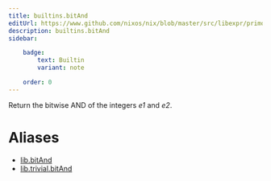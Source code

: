 ```yaml
---
title: builtins.bitAnd
editUrl: https://www.github.com/nixos/nix/blob/master/src/libexpr/primops.cc
description: builtins.bitAnd
sidebar:

    badge:
        text: Builtin
        variant: note

    order: 0
---
```


Return the bitwise AND of the integers *e1* and *e2*.


# Aliases

- [lib.bitAnd](reference/lib/lib-bitAnd)
- [lib.trivial.bitAnd](reference/lib/trivial/lib-trivial-bitAnd)



